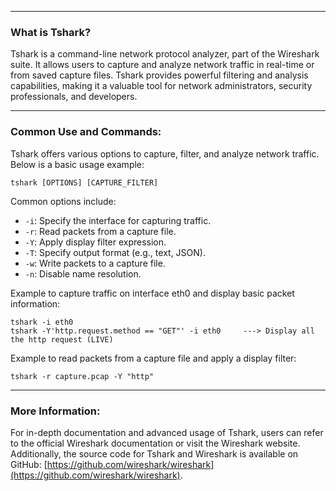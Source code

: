 --- ---
<h3>What is Tshark?</h3>

Tshark is a command-line network protocol analyzer, part of the Wireshark suite. It allows users to capture and analyze network traffic in real-time or from saved capture files. Tshark provides powerful filtering and analysis capabilities, making it a valuable tool for network administrators, security professionals, and developers.

---
<h3>Common Use and Commands:</h3>

Tshark offers various options to capture, filter, and analyze network traffic. Below is a basic usage example:

```Terminal
tshark [OPTIONS] [CAPTURE_FILTER]
```

Common options include:
- `-i`: Specify the interface for capturing traffic.
- `-r`: Read packets from a capture file.
- `-Y`: Apply display filter expression.
- `-T`: Specify output format (e.g., text, JSON).
- `-w`: Write packets to a capture file.
- `-n`: Disable name resolution.

Example to capture traffic on interface eth0 and display basic packet information:
```Terminal
tshark -i eth0
tshark -Y'http.request.method == "GET"' -i eth0     ---> Display all the http request (LIVE)
```

Example to read packets from a capture file and apply a display filter:
```Terminal
tshark -r capture.pcap -Y "http"
```

---
<h3>More Information:</h3>

For in-depth documentation and advanced usage of Tshark, users can refer to the official Wireshark documentation or visit the Wireshark website. Additionally, the source code for Tshark and Wireshark is available on GitHub: [https://github.com/wireshark/wireshark](https://github.com/wireshark/wireshark).